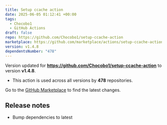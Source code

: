 ```yaml
---
title: Setup ccache action
date: 2025-06-05 01:12:41 +00:00
tags:
  - Chocobo1
  - GitHub Actions
draft: false
repo: https://github.com/Chocobo1/setup-ccache-action
marketplace: https://github.com/marketplace/actions/setup-ccache-action
version: v1.4.8
dependentsNumber: "478"
---
```



Version updated for **https://github.com/Chocobo1/setup-ccache-action** to version **v1.4.8**.
- This action is used across all versions by **478** repositories.

Go to the [GitHub Marketplace](https://github.com/marketplace/actions/setup-ccache-action) to find the latest changes.

## Release notes

* Bump dependencies to latest
